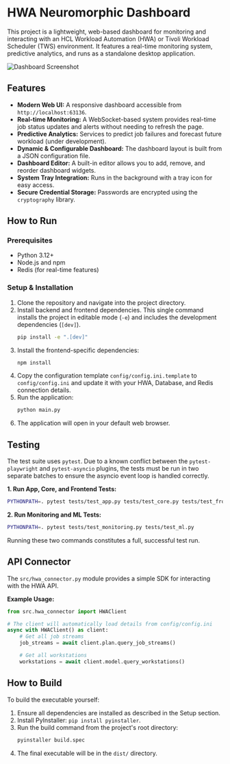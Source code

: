 # HWA Neuromorphic Dashboard

This project is a lightweight, web-based dashboard for monitoring and interacting with an HCL Workload Automation (HWA) or Tivoli Workload Scheduler (TWS) environment. It features a real-time monitoring system, predictive analytics, and runs as a standalone desktop application.

![Dashboard Screenshot](https://via.placeholder.com/800x450.png?text=Dashboard+Screenshot)

## Features

-   **Modern Web UI:** A responsive dashboard accessible from `http://localhost:63136`.
-   **Real-time Monitoring:** A WebSocket-based system provides real-time job status updates and alerts without needing to refresh the page.
-   **Predictive Analytics:** Services to predict job failures and forecast future workload (under development).
-   **Dynamic & Configurable Dashboard:** The dashboard layout is built from a JSON configuration file.
-   **Dashboard Editor:** A built-in editor allows you to add, remove, and reorder dashboard widgets.
-   **System Tray Integration:** Runs in the background with a tray icon for easy access.
-   **Secure Credential Storage:** Passwords are encrypted using the `cryptography` library.

## How to Run

### Prerequisites
-   Python 3.12+
-   Node.js and npm
-   Redis (for real-time features)

### Setup & Installation
1.  Clone the repository and navigate into the project directory.
2.  Install backend and frontend dependencies. This single command installs the project in editable mode (`-e`) and includes the development dependencies (`[dev]`).
    ```bash
    pip install -e ".[dev]"
    ```
3.  Install the frontend-specific dependencies:
    ```bash
    npm install
    ```
4.  Copy the configuration template `config/config.ini.template` to `config/config.ini` and update it with your HWA, Database, and Redis connection details.
5.  Run the application:
    ```bash
    python main.py
    ```
6.  The application will open in your default web browser.

## Testing

The test suite uses `pytest`. Due to a known conflict between the `pytest-playwright` and `pytest-asyncio` plugins, the tests must be run in two separate batches to ensure the asyncio event loop is handled correctly.

**1. Run App, Core, and Frontend Tests:**
```bash
PYTHONPATH=. pytest tests/test_app.py tests/test_core.py tests/test_frontend.py
```

**2. Run Monitoring and ML Tests:**
```bash
PYTHONPATH=. pytest tests/test_monitoring.py tests/test_ml.py
```

Running these two commands constitutes a full, successful test run.

## API Connector

The `src/hwa_connector.py` module provides a simple SDK for interacting with the HWA API.

**Example Usage:**
```python
from src.hwa_connector import HWAClient

# The client will automatically load details from config/config.ini
async with HWAClient() as client:
    # Get all job streams
    job_streams = await client.plan.query_job_streams()

    # Get all workstations
    workstations = await client.model.query_workstations()
```

## How to Build

To build the executable yourself:
1.  Ensure all dependencies are installed as described in the Setup section.
2.  Install PyInstaller: `pip install pyinstaller`.
3.  Run the build command from the project's root directory:
    ```bash
    pyinstaller build.spec
    ```
4.  The final executable will be in the `dist/` directory.
